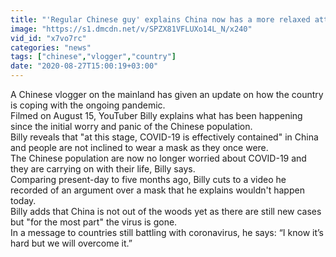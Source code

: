 ```yaml
---
title: "'Regular Chinese guy' explains China now has a more relaxed attitude towards COVID-19"
image: "https://s1.dmcdn.net/v/SPZX81VFLUXo14L_N/x240"
vid_id: "x7vo7rc"
categories: "news"
tags: ["chinese","vlogger","country"]
date: "2020-08-27T15:00:19+03:00"
---
```

A Chinese vlogger on the mainland has given an update on how the country is coping with the ongoing pandemic.  <br>Filmed on August 15, YouTuber Billy explains what has been happening since the initial worry and panic of the Chinese population.  <br>Billy reveals that &quot;at this stage, COVID-19 is effectively contained&quot; in China and people are not inclined to wear a mask as they once were.  <br>The Chinese population are now no longer worried about COVID-19 and they are carrying on with their life, Billy says.  <br>Comparing present-day to five months ago, Billy cuts to a video he recorded of an argument over a mask that he explains wouldn't happen today.  <br>Billy adds that China is not out of the woods yet as there are still new cases but &quot;for the most part&quot; the virus is gone.  <br>In a message to countries still battling with coronavirus, he says: “I know it’s hard but we will overcome it.”
